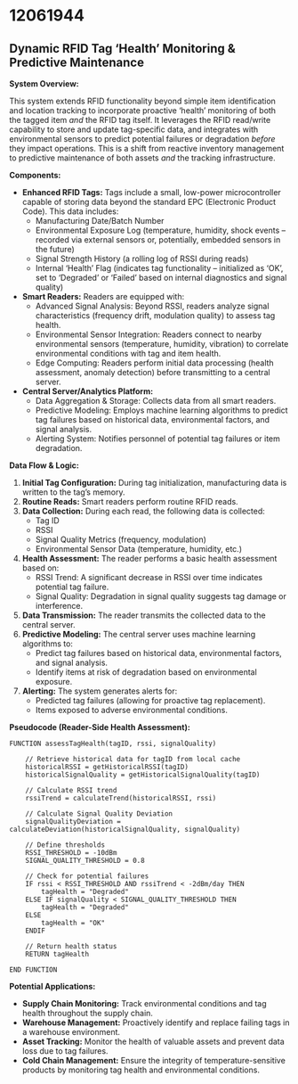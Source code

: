 # 12061944

## Dynamic RFID Tag ‘Health’ Monitoring & Predictive Maintenance

**System Overview:**

This system extends RFID functionality beyond simple item identification and location tracking to incorporate proactive ‘health’ monitoring of both the tagged item *and* the RFID tag itself.  It leverages the RFID read/write capability to store and update tag-specific data, and integrates with environmental sensors to predict potential failures or degradation *before* they impact operations.  This is a shift from reactive inventory management to predictive maintenance of both assets *and* the tracking infrastructure.

**Components:**

*   **Enhanced RFID Tags:**  Tags include a small, low-power microcontroller capable of storing data beyond the standard EPC (Electronic Product Code).  This data includes:
    *   Manufacturing Date/Batch Number
    *   Environmental Exposure Log (temperature, humidity, shock events – recorded via external sensors or, potentially, embedded sensors in the future)
    *   Signal Strength History (a rolling log of RSSI during reads)
    *   Internal ‘Health’ Flag (indicates tag functionality – initialized as ‘OK’, set to ‘Degraded’ or ‘Failed’ based on internal diagnostics and signal quality)
*   **Smart Readers:**  Readers are equipped with:
    *   Advanced Signal Analysis:  Beyond RSSI, readers analyze signal characteristics (frequency drift, modulation quality) to assess tag health.
    *   Environmental Sensor Integration:  Readers connect to nearby environmental sensors (temperature, humidity, vibration) to correlate environmental conditions with tag and item health.
    *   Edge Computing: Readers perform initial data processing (health assessment, anomaly detection) before transmitting to a central server.
*   **Central Server/Analytics Platform:**
    *   Data Aggregation & Storage: Collects data from all smart readers.
    *   Predictive Modeling: Employs machine learning algorithms to predict tag failures based on historical data, environmental factors, and signal analysis.
    *   Alerting System: Notifies personnel of potential tag failures or item degradation.

**Data Flow & Logic:**

1.  **Initial Tag Configuration:**  During tag initialization, manufacturing data is written to the tag’s memory.
2.  **Routine Reads:**  Smart readers perform routine RFID reads.
3.  **Data Collection:**  During each read, the following data is collected:
    *   Tag ID
    *   RSSI
    *   Signal Quality Metrics (frequency, modulation)
    *   Environmental Sensor Data (temperature, humidity, etc.)
4.  **Health Assessment:**  The reader performs a basic health assessment based on:
    *   RSSI Trend:  A significant decrease in RSSI over time indicates potential tag failure.
    *   Signal Quality:  Degradation in signal quality suggests tag damage or interference.
5.  **Data Transmission:**  The reader transmits the collected data to the central server.
6.  **Predictive Modeling:**  The central server uses machine learning algorithms to:
    *   Predict tag failures based on historical data, environmental factors, and signal analysis.
    *   Identify items at risk of degradation based on environmental exposure.
7.  **Alerting:**  The system generates alerts for:
    *   Predicted tag failures (allowing for proactive tag replacement).
    *   Items exposed to adverse environmental conditions.

**Pseudocode (Reader-Side Health Assessment):**

```
FUNCTION assessTagHealth(tagID, rssi, signalQuality)

    // Retrieve historical data for tagID from local cache
    historicalRSSI = getHistoricalRSSI(tagID)
    historicalSignalQuality = getHistoricalSignalQuality(tagID)

    // Calculate RSSI trend
    rssiTrend = calculateTrend(historicalRSSI, rssi)

    // Calculate Signal Quality Deviation
    signalQualityDeviation = calculateDeviation(historicalSignalQuality, signalQuality)

    // Define thresholds
    RSSI_THRESHOLD = -10dBm
    SIGNAL_QUALITY_THRESHOLD = 0.8

    // Check for potential failures
    IF rssi < RSSI_THRESHOLD AND rssiTrend < -2dBm/day THEN
        tagHealth = "Degraded"
    ELSE IF signalQuality < SIGNAL_QUALITY_THRESHOLD THEN
        tagHealth = "Degraded"
    ELSE
        tagHealth = "OK"
    ENDIF

    // Return health status
    RETURN tagHealth

END FUNCTION
```

**Potential Applications:**

*   **Supply Chain Monitoring:**  Track environmental conditions and tag health throughout the supply chain.
*   **Warehouse Management:**  Proactively identify and replace failing tags in a warehouse environment.
*   **Asset Tracking:**  Monitor the health of valuable assets and prevent data loss due to tag failures.
*   **Cold Chain Management:**  Ensure the integrity of temperature-sensitive products by monitoring tag health and environmental conditions.
